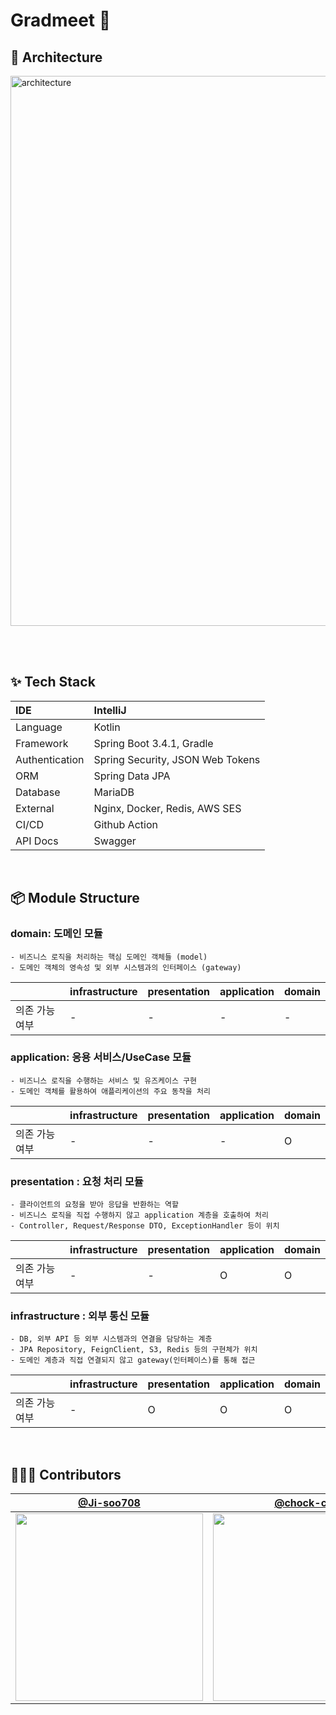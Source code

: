 # Gradmeet 🔬


## 📎 Architecture
<img width="880" alt="architecture" src="https://github.com/user-attachments/assets/5ad0d8ac-39a3-4c02-bfd9-23ecdb5fdc69" />


<br><br>

## ✨ Tech Stack

| IDE | IntelliJ                         |
|:---|:---------------------------------|
| Language | Kotlin                           |
| Framework | Spring Boot 3.4.1, Gradle        |
| Authentication | Spring Security, JSON Web Tokens |
| ORM | Spring Data JPA                  |
| Database | MariaDB                          |
| External | Nginx, Docker, Redis, AWS SES             |
| CI/CD | Github Action                    |
| API Docs | Swagger                          |

<br>


## 📦 Module Structure

### domain: 도메인 모듈

```text
- 비즈니스 로직을 처리하는 핵심 도메인 객체들 (model)
- 도메인 객체의 영속성 및 외부 시스템과의 인터페이스 (gateway)
```

|             | infrastructure | presentation | application | domain |
|-------------|---|---------|------|--------|
| 의존 가능 여부 | - | -       | -    | -      |


### application: 응용 서비스/UseCase 모듈

```text
- 비즈니스 로직을 수행하는 서비스 및 유즈케이스 구현
- 도메인 객체를 활용하여 애플리케이션의 주요 동작을 처리
```

|             | infrastructure | presentation | application | domain |
|-------------|---|---------|------|--------|
| 의존 가능 여부 | - | -       | -    | O      |

### presentation : 요청 처리 모듈

```text
- 클라이언트의 요청을 받아 응답을 반환하는 역할
- 비즈니스 로직을 직접 수행하지 않고 application 계층을 호출하여 처리
- Controller, Request/Response DTO, ExceptionHandler 등이 위치
```

|             | infrastructure | presentation | application | domain |
|-------------|---|---------|-------------|--------|
| 의존 가능 여부 | - | -       | O           | O      |

### infrastructure : 외부 통신 모듈

```text
- DB, 외부 API 등 외부 시스템과의 연결을 담당하는 계층
- JPA Repository, FeignClient, S3, Redis 등의 구현체가 위치
- 도메인 계층과 직접 연결되지 않고 gateway(인터페이스)를 통해 접근
```

|             | infrastructure | presentation | application | domain |
|-------------|---|---------|------|--------|
| 의존 가능 여부 | - | O       | O    | O      |


<br>

## 👩🏻‍💻 Contributors
<div>

|                  [@Ji-soo708](https://github.com/Ji-soo708)                  |                                       [@chock-cho](https://github.com/chock-cho)                                        |
|:----------------------------------------------------------------------------:|:-----------------------------------------------------------------------------------------------------------------------:|
| <img width="300" src="https://avatars.githubusercontent.com/u/69844138?v=4"> | <img width="300" src="https://avatars.githubusercontent.com/u/113707388?v=4"> |

</div>
